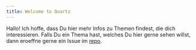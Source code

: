 ```yaml
---
title: Welcome to Quartz
---
```


Hallo! Ich hoffe, dass Du hier mehr Infos zu Themen findest, die dich interessieren. Falls Du ein Thema hast, welches Du hier gerne sehen willst, dann eroeffne gerne ein Issue im [repo](https://github.com/Luca-sudo/blog/issues).
